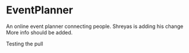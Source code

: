 EventPlanner
============

An online event planner connecting people.
Shreyas is adding his change
More info should be added.

Testing the pull